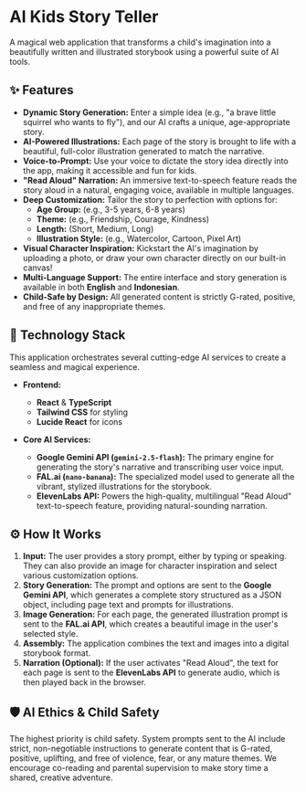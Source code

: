 # AI Kids Story Teller

A magical web application that transforms a child's imagination into a beautifully written and illustrated storybook using a powerful suite of AI tools.

## ✨ Features

-   **Dynamic Story Generation:** Enter a simple idea (e.g., "a brave little squirrel who wants to fly"), and our AI crafts a unique, age-appropriate story.
-   **AI-Powered Illustrations:** Each page of the story is brought to life with a beautiful, full-color illustration generated to match the narrative.
-   **Voice-to-Prompt:** Use your voice to dictate the story idea directly into the app, making it accessible and fun for kids.
-   **"Read Aloud" Narration:** An immersive text-to-speech feature reads the story aloud in a natural, engaging voice, available in multiple languages.
-   **Deep Customization:** Tailor the story to perfection with options for:
    -   **Age Group:** (e.g., 3-5 years, 6-8 years)
    -   **Theme:** (e.g., Friendship, Courage, Kindness)
    -   **Length:** (Short, Medium, Long)
    -   **Illustration Style:** (e.g., Watercolor, Cartoon, Pixel Art)
-   **Visual Character Inspiration:** Kickstart the AI's imagination by uploading a photo, or draw your own character directly on our built-in canvas!
-   **Multi-Language Support:** The entire interface and story generation is available in both **English** and **Indonesian**.
-   **Child-Safe by Design:** All generated content is strictly G-rated, positive, and free of any inappropriate themes.

## 🚀 Technology Stack

This application orchestrates several cutting-edge AI services to create a seamless and magical experience.

-   **Frontend:**
    -   **React** & **TypeScript**
    -   **Tailwind CSS** for styling
    -   **Lucide React** for icons

-   **Core AI Services:**
    -   **Google Gemini API (`gemini-2.5-flash`):** The primary engine for generating the story's narrative and transcribing user voice input.
    -   **FAL.ai (`nano-banana`):** The specialized model used to generate all the vibrant, stylized illustrations for the storybook.
    -   **ElevenLabs API:** Powers the high-quality, multilingual "Read Aloud" text-to-speech feature, providing natural-sounding narration.

## ⚙️ How It Works

1.  **Input:** The user provides a story prompt, either by typing or speaking. They can also provide an image for character inspiration and select various customization options.
2.  **Story Generation:** The prompt and options are sent to the **Google Gemini API**, which generates a complete story structured as a JSON object, including page text and prompts for illustrations.
3.  **Image Generation:** For each page, the generated illustration prompt is sent to the **FAL.ai API**, which creates a beautiful image in the user's selected style.
4.  **Assembly:** The application combines the text and images into a digital storybook format.
5.  **Narration (Optional):** If the user activates "Read Aloud", the text for each page is sent to the **ElevenLabs API** to generate audio, which is then played back in the browser.

## 🛡️ AI Ethics & Child Safety

The highest priority is child safety. System prompts sent to the AI include strict, non-negotiable instructions to generate content that is G-rated, positive, uplifting, and free of violence, fear, or any mature themes. We encourage co-reading and parental supervision to make story time a shared, creative adventure.
